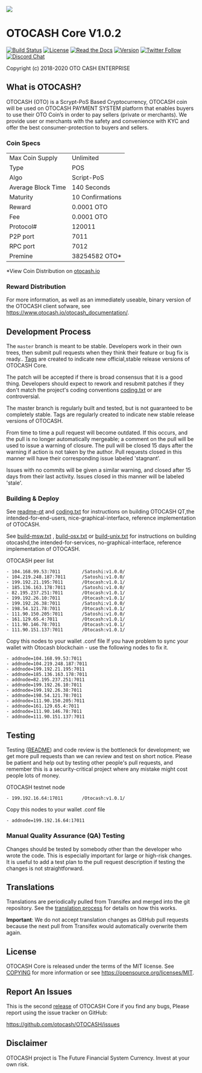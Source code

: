 
[<img src="https://github.com/otocash/otocash/blob/master/src/qt/res/images/githubbanner.png">](https://www.otocash.io)

OTOCASH Core V1.0.2 
===================
[![Build Status](https://travis-ci.org/otocash/masterbuilder.svg?branch=master)](https://travis-ci.org/otocash/otocash)
[![License][license-badge]][license-page]
[![Read the Docs](https://readthedocs.org/projects/yt2mp3/badge/?version=latest)](https://www.otocash.io/otocash_documentation/)
[![Version](https://badge.fury.io/gh/tterb%2FHyde.svg)](https://github.com/otocash/masterbuilder/releases/tag/v1.0.1)
[![Twitter Follow](https://img.shields.io/twitter/follow/otocashofficial.svg?style=social)](https://twitter.com/otocashofficial)
[![Discord Chat](https://img.shields.io/discord/308323056592486420.svg)](https://t.me/otocashofficial)  

[license-page]: LICENSE
[license-badge]: http://img.shields.io/badge/License-MIT-brightgreen.svg

Copyright (c) 2018-2020 OTO CASH ENTERPRISE

What is OTOCASH?
----------------

OTOCASH (OTO) is a Scrypt-PoS Based Cryptocurrency, OTOCASH coin will be used on OTOCASH PAYMENT SYSTEM platform that enables buyers to use their OTO Coin’s in order to pay sellers (private or merchants). We provide user or merchants with the safety and convenience with KYC and offer the best consumer-protection to buyers and sellers.

### Coin Specs
<table>
<tr><td>Max Coin Supply</td><td>Unlimited</td></tr>
<tr><td>Type</td><td>POS </td></tr>
<tr><td>Algo</td><td>Script-PoS</td></tr>
<tr><td>Average Block Time</td><td>140 Seconds</td></tr>
<tr><td>Maturity</td><td>10 Confirmations</td></tr>
<tr><td>Reward</td><td>0.0001 OTO</td></tr>
<tr><td>Fee</td><td>0.0001 OTO</td></tr>
<tr><td>Protocol#</td><td>120011</td></tr>
<tr><td>P2P port</td><td>7011</td></tr>
<tr><td>RPC port</td><td>7012</td></tr>
<tr><td>Premine</td><td>38254582 OTO*</td></tr>
</table>

*View Coin Distribution on [otocash.io](https://www.otocash.io/#distribution)

### Reward Distribution
For more information, as well as an immediately useable, binary version of
the OTOCASH client sofware, see https://www.otocash.io/otocash_documentation/.


Development Process
-------------------

The `master` branch is meant to be stable. Developers work in their own trees, then submit pull requests when they think their feature or bug fix is ready.. [Tags](https://github.com/otocash/OTOCASH/tags) are created to indicate new official,stable release versions of OTOCASH Core.

The patch will be accepted if there is broad consensus that it is a good thing.  Developers should expect to rework and resubmit patches if they don't match the project's coding conventions [coding.txt](/doc/coding.txt) or are controversial.

The master branch is regularly built and tested, but is not guaranteed to be completely stable. Tags are regularly created to indicate new stable release versions of OTOCASH.

From time to time a pull request will become outdated. If this occurs, and the pull is no longer automatically mergeable; a comment on the pull will be used to issue a warning of closure. The pull will be closed 15 days after the warning if action is not taken by the author. Pull requests closed in this manner will have their corresponding issue labeled 'stagnant'.

Issues with no commits will be given a similar warning, and closed after 15 days from their last activity. Issues closed in this manner will be labeled 'stale'.


### Building & Deploy

See  [readme-qt](/doc/readme-qt.rst) and [coding.txt](/doc/coding.txt) for instructions on building OTOCASH QT,the intended-for-end-users, nice-graphical-interface, reference implementation of OTOCASH.

See [build-msw.txt](/doc/build-msw.txt) , [build-osx.txt](/doc/build-osx.txt) or [build-unix.txt](/doc/build-unix.txt) for instructions on building otocashd,the intended-for-services, no-graphical-interface, reference implementation of OTOCASH.


OTOCASH peer list

```
- 104.168.99.53:7011	    /Satoshi:v1.0.0/	
- 104.219.248.187:7011      /Satoshi:v1.0.0/	
- 199.192.21.195:7011	    /Otocash:v1.0.1/	
- 185.136.163.178:7011      /Satoshi:v1.0.0/	
- 82.195.237.251:7011	    /Otocash:v1.0.1/	
- 199.192.26.10:7011	    /Otocash:v1.0.1/	
- 199.192.26.38:7011	    /Satoshi:v1.0.0/	
- 198.54.121.78:7011	    /Otocash:v1.0.1/
- 111.90.150.205:7011       /Satoshi:v1.0.0/ 
- 161.129.65.4:7011         /Otocash:v1.0.1/ 
- 111.90.146.78:7011        /Otocash:v1.0.1/ 
- 111.90.151.137:7011       /Otocash:v1.0.1/
```

Copy this nodes to your wallet .conf file
If you have problem to sync your wallet with Otocash blockchain - use the following nodes to fix it.

```
- addnode=104.168.99.53:7011 
- addnode=104.219.248.187:7011 
- addnode=199.192.21.195:7011
- addnode=185.136.163.178:7011 
- addnode=82.195.237.251:7011
- addnode=199.192.26.10:7011
- addnode=199.192.26.38:7011 
- addnode=198.54.121.78:7011
- addnode=111.90.150.205:7011 
- addnode=161.129.65.4:7011 
- addnode=111.90.146.78:7011 
- addnode=111.90.151.137:7011 
```


Testing
-------

Testing ([README](/src/test/README)) and code review is the bottleneck for development; we get more pull
requests than we can review and test on short notice. Please be patient and help out by testing
other people's pull requests, and remember this is a security-critical project where any mistake might cost people
lots of money.

OTOCASH testnet node

```
- 199.192.16.64:17011	    /Otocash:v1.0.1/	
```
Copy this nodes to your wallet .conf file

```
- addnode=199.192.16.64:17011
```


### Manual Quality Assurance (QA) Testing

Changes should be tested by somebody other than the developer who wrote the
code. This is especially important for large or high-risk changes. It is useful
to add a test plan to the pull request description if testing the changes is
not straightforward.

Translations
------------

Translations are periodically pulled from Transifex and merged into the git repository. See the
[translation process](doc/translation_process.md) for details on how this works.

**Important**: We do not accept translation changes as GitHub pull requests because the next
pull from Transifex would automatically overwrite them again.

License
-------

OTOCASH Core is released under the terms of the MIT license. See [COPYING](COPYING) for more
information or see https://opensource.org/licenses/MIT.

Report An Issues 
----------------

This is the second [release](https://github.com/otocash/OTOCASH/releases) of OTOCASH Core if you find any bugs, Please report using the issue tracker on GitHub:

https://github.com/otocash/OTOCASH/issues

Disclaimer
-------------------

OTOCASH project is The Future Financial System Currency.
Invest at your own risk.

